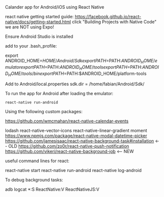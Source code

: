  
Calander app for Android/iOS using React Native

react native getting started guide: 
https://facebook.github.io/react-native/docs/getting-started.html
click "Building Projects with Native Code" 
we are NOT using Expo!

Ensure Android Studio is installed

add to your .bash_profile:

export ANDROID_HOME=$HOME/Android/Sdk
export PATH=$PATH:$ANDROID_HOME/emulator
export PATH=$PATH:$ANDROID_HOME/tools
export PATH=$PATH:$ANDROID_HOME/tools/bin
export PATH=$PATH:$ANDROID_HOME/platform-tools


Add to Android/local.properties
sdk.dir = /home/fabian/Android/Sdk/


To run the app for Android after loading the emulator:

    react-native run-android


Using the following custom packages:

https://github.com/wmcmahan/react-native-calendar-events


lodash
react-native-vector-icons
react-native-linear-gradient
moment
https://www.npmjs.com/package/react-native-modal-datetime-picker
https://github.com/jamesisaac/react-native-background-task#installation <-- OLD
https://github.com/zo0r/react-native-push-notification
https://github.com/vikeri/react-native-background-job <-- NEW



useful command lines for react:

react-native start
react-native run-android
react-native log-android



To debug background tasks:

adb logcat *:S ReactNative:V ReactNativeJS:V